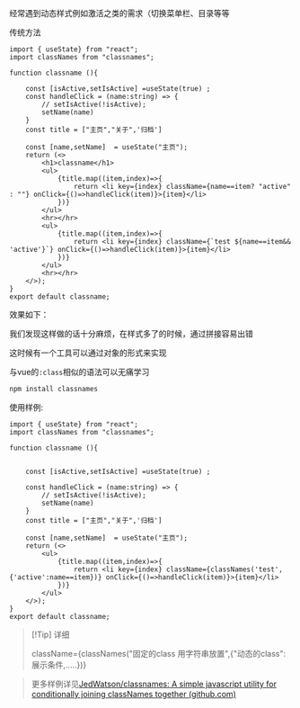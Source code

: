 









经常遇到动态样式例如激活之类的需求（切换菜单栏、目录等等

传统方法 

```javascript{18,24}
import { useState} from "react";
import classNames from "classnames";

function classname (){

    const [isActive,setIsActive] =useState(true) ;
    const handleClick = (name:string) => {
        // setIsActive(!isActive);  
        setName(name)
    }
    const title = ["主页","关于",'归档']

    const [name,setName]  = useState("主页");
    return (<>
        <h1>classname</h1>
        <ul>
            {title.map((item,index)=>{
                return <li key={index} className={name==item? "active" : ""} onClick={()=>handleClick(item)}>{item}</li>
            })}
        </ul>
        <hr></hr>
        <ul>
            {title.map((item,index)=>{
                return <li key={index} className={`test ${name==item&& 'active'}`} onClick={()=>handleClick(item)}>{item}</li>
            })}
        </ul>
        <hr></hr>
    </>);
}
export default classname;
```

<script setup>
    import Classnamess from './classname.vue'
</script>

效果如下：

<Classnamess/>

我们发现这样做的话十分麻烦，在样式多了的时候，通过拼接容易出错

这时候有一个工具可以通过对象的形式来实现

与vue的`:class`相似的语法可以无痛学习



```bash
npm install classnames	
```

使用样例:

```javascript{19,2}
import { useState} from "react";
import classNames from "classnames";

function classname (){


    const [isActive,setIsActive] =useState(true) ;

    const handleClick = (name:string) => {
        // setIsActive(!isActive);  
        setName(name)
    }
    const title = ["主页","关于",'归档']

    const [name,setName]  = useState("主页");
    return (<>
        <ul>
            {title.map((item,index)=>{
                return <li key={index} className={classNames('test',{'active':name==item})} onClick={()=>handleClick(item)}>{item}</li>
            })}
        </ul>
    </>);
}
export default classname;
```

>[!Tip] 详细
>
>className={classNames("固定的class 用字符串放置",{"动态的class":展示条件,.....})}

>  更多样例详见[JedWatson/classnames: A simple javascript utility for conditionally joining classNames together (github.com)](https://github.com/JedWatson/classnames)
